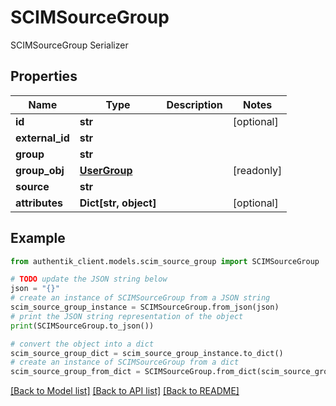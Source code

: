 # SCIMSourceGroup

SCIMSourceGroup Serializer

## Properties

Name | Type | Description | Notes
------------ | ------------- | ------------- | -------------
**id** | **str** |  | [optional] 
**external_id** | **str** |  | 
**group** | **str** |  | 
**group_obj** | [**UserGroup**](UserGroup.md) |  | [readonly] 
**source** | **str** |  | 
**attributes** | **Dict[str, object]** |  | [optional] 

## Example

```python
from authentik_client.models.scim_source_group import SCIMSourceGroup

# TODO update the JSON string below
json = "{}"
# create an instance of SCIMSourceGroup from a JSON string
scim_source_group_instance = SCIMSourceGroup.from_json(json)
# print the JSON string representation of the object
print(SCIMSourceGroup.to_json())

# convert the object into a dict
scim_source_group_dict = scim_source_group_instance.to_dict()
# create an instance of SCIMSourceGroup from a dict
scim_source_group_from_dict = SCIMSourceGroup.from_dict(scim_source_group_dict)
```
[[Back to Model list]](../README.md#documentation-for-models) [[Back to API list]](../README.md#documentation-for-api-endpoints) [[Back to README]](../README.md)


